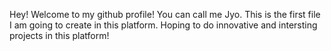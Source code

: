 Hey! Welcome to my github profile! You can call me Jyo. 
This is the first file I am going to create in this platform. 
Hoping to do innovative and intersting projects in this platform!
